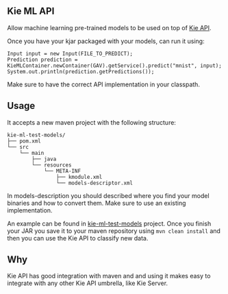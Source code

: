 Kie ML API
--
Allow machine learning pre-trained models to be used on top of [Kie  API](http://www.kiegroup.org/).

Once you have your kjar packaged with your models, can run it using:

~~~
Input input = new Input(FILE_TO_PREDICT);
Prediction prediction = KieMLContainer.newContainer(GAV).getService().predict("mnist", input);
System.out.println(prediction.getPredictions());
~~~

Make sure to have the correct API implementation in your classpath.

## Usage

It accepts a new maven project with the following structure:

~~~
kie-ml-test-models/
├── pom.xml
└── src
    └── main
        ├── java
        └── resources
            └── META-INF
                ├── kmodule.xml
                └── models-descriptor.xml

~~~

In models-description you should described where you find your model binaries and how to convert them. Make sure to use an existing implementation.

An example can be found in [kie-ml-test-models](../kie-ml-test-models) project. Once you finish your JAR you save it to your maven repository using `mvn clean install` and then you can use the Kie API to classify new data.


## Why

Kie API has good integration with maven and and using it makes easy to integrate with any other Kie API umbrella, like Kie Server.
